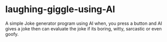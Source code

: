 # laughing-giggle-using-AI
A simple Joke generator program using AI when, you press a button and AI gives a joke then can evaluate the joke if its boring, witty, sarcastic or even goofy. 
